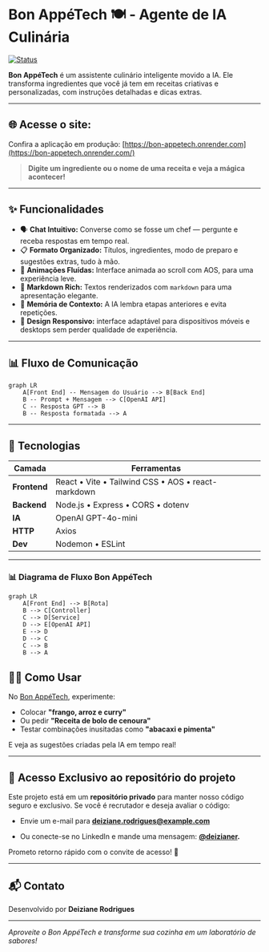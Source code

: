 # Bon AppéTech 🍽️ - Agente de IA Culinária

[![Status](https://img.shields.io/badge/Status-Online-brightgreen)](https://bon-appetech.onrender.com/)

**Bon AppéTech** é um assistente culinário inteligente movido a IA. Ele transforma ingredientes que você já tem em receitas criativas e personalizadas, com instruções detalhadas e dicas extras.

---

## 🌐 Acesse o site:

Confira a aplicação em produção: [https://bon-appetech.onrender.com](https://bon-appetech.onrender.com/)

> **Digite um ingrediente ou o nome de uma receita e veja a mágica acontecer!**

---

## ✨ Funcionalidades

- 🗣️ **Chat Intuitivo:** Converse como se fosse um chef — pergunte e receba respostas em tempo real.
- 📋 **Formato Organizado:** Títulos, ingredientes, modo de preparo e sugestões extras, tudo à mão.
- 🎨 **Animações Fluídas:** Interface animada ao scroll com AOS, para uma experiência leve.
- 💬 **Markdown Rich:** Textos renderizados com `markdown` para uma apresentação elegante.
- 🔄 **Memória de Contexto:** A IA lembra etapas anteriores e evita repetições.
- 📱 **Design Responsivo:** interface adaptável para dispositivos móveis e desktops sem perder qualidade de experiência.

---
## 📊 Fluxo de Comunicação

```mermaid
graph LR
    A[Front End] -- Mensagem do Usuário --> B[Back End]
    B -- Prompt + Mensagem --> C[OpenAI API]
    C -- Resposta GPT --> B
    B -- Resposta formatada --> A
````
---

## 🚀 Tecnologias

| Camada       | Ferramentas                                        |
| ------------ | -------------------------------------------------- |
| **Frontend** | React • Vite • Tailwind CSS • AOS • react-markdown |
| **Backend**  | Node.js • Express • CORS • dotenv                  |
| **IA**       | OpenAI GPT-4o-mini                                 |
| **HTTP**     | Axios                                              |
| **Dev**      | Nodemon • ESLint                                   |

---

### 📊 Diagrama de Fluxo Bon AppéTech

```mermaid
graph LR
    A[Front End] --> B[Rota]
    B --> C[Controller]
    C --> D[Service]
    D --> E[OpenAI API]
    E --> D
    D --> C
    C --> B
    B --> A
```

## 🧑‍🍳 Como Usar

No [Bon AppéTech](https://bon-appetech.onrender.com), experimente:

* Colocar **"frango, arroz e curry"**
* Ou pedir **"Receita de bolo de cenoura"**
* Testar combinações inusitadas como **"abacaxi e pimenta"**

E veja as sugestões criadas pela IA em tempo real!

---

## 📣 Acesso Exclusivo ao repositório do projeto

Este projeto está em um **repositório privado** para manter nosso código seguro e exclusivo. Se você é recrutador e deseja avaliar o código:

* Envie um e-mail para **[deiziane.rodrigues@example.com](mailto:deizianerodriguesdev@hotmail.com)**
   
* Ou conecte-se no LinkedIn e mande uma mensagem: **[@deizianer](https://www.linkedin.com/in/deizianer/).**

Prometo retorno rápido com o convite de acesso! 🚀

---

## 📬 Contato

Desenvolvido por **Deiziane Rodrigues**

---

*Aproveite o Bon AppéTech e transforme sua cozinha em um laboratório de sabores!*
